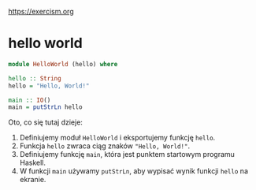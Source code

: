 https://exercism.org

# hello world
```haskell
module HelloWorld (hello) where

hello :: String
hello = "Hello, World!"

main :: IO()
main = putStrLn hello
```

Oto, co się tutaj dzieje:
1. Definiujemy moduł `HelloWorld` i eksportujemy funkcję `hello`.
2. Funkcja `hello` zwraca ciąg znaków `"Hello, World!"`.
3. Definiujemy funkcję `main`, która jest punktem startowym programu Haskell.
4. W funkcji `main` używamy `putStrLn`, aby wypisać wynik funkcji `hello` na ekranie.









